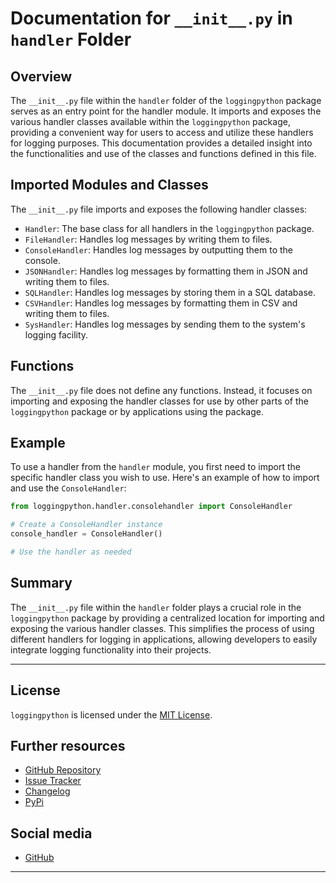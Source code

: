 # Documentation for `__init__.py` in `handler` Folder
## Overview
The `__init__.py` file within the `handler` folder of the `loggingpython` package serves as an entry point for the handler module. It imports and exposes the various handler classes available within the `loggingpython` package, providing a convenient way for users to access and utilize these handlers for logging purposes. This documentation provides a detailed insight into the functionalities and use of the classes and functions defined in this file.

## Imported Modules and Classes
The `__init__.py` file imports and exposes the following handler classes:

 - `Handler`: The base class for all handlers in the `loggingpython` package.
 - `FileHandler`: Handles log messages by writing them to files.
 - `ConsoleHandler`: Handles log messages by outputting them to the console.
 - `JSONHandler`: Handles log messages by formatting them in JSON and writing them to files.
 - `SQLHandler`: Handles log messages by storing them in a SQL database.
 - `CSVHandler`: Handles log messages by formatting them in CSV and writing them to files.
 - `SysHandler`: Handles log messages by sending them to the system's logging facility.

## Functions
The `__init__.py` file does not define any functions. Instead, it focuses on importing and exposing the handler classes for use by other parts of the `loggingpython` package or by applications using the package.

## Example
To use a handler from the `handler` module, you first need to import the specific handler class you wish to use. Here's an example of how to import and use the `ConsoleHandler`:
```python
from loggingpython.handler.consolehandler import ConsoleHandler

# Create a ConsoleHandler instance
console_handler = ConsoleHandler()

# Use the handler as needed
```

## Summary
The `__init__.py` file within the `handler` folder plays a crucial role in the `loggingpython` package by providing a centralized location for importing and exposing the various handler classes. This simplifies the process of using different handlers for logging in applications, allowing developers to easily integrate logging functionality into their projects.

---

## License

`loggingpython` is licensed under the [MIT License](https://opensource.org/licenses/MIT).

## Further resources

- [GitHub Repository](https://github.com/loggingpython-Community/loggingpython)
- [Issue Tracker](https://github.com/loggingpython-Community/loggingpython/issues)
- [Changelog](https://github.com/loggingpython-Community/loggingpython/blob/main/CHANGELOG.md)
- [PyPi](https://pypi.org/project/loggingpython/)

## Social media

- [GitHub](https://github.com/loggingpython-Community)

---